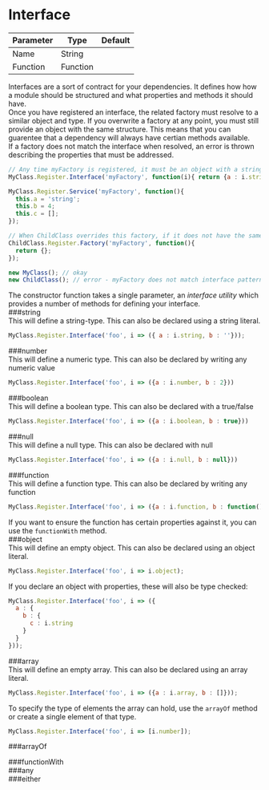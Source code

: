 Interface
=========
| Parameter     | Type          | Default   |
|---------------|---------------|-----------|
| Name          | String        |           |
| Function      | Function      |           |

Interfaces are a sort of contract for your dependencies. It defines how how a module should be structured and what properties and methods it should have.  
Once you have registered an interface, the related factory must resolve to a similar object and type. If you overwrite a factory at any point, you must still provide an object with the same structure. This means that you can guarentee that a dependency will always have certian methods available.  
If a factory does not match the interface when resolved, an error is thrown describing the properties that must be addressed.  

```javascript
// Any time myFactory is registered, it must be an object with a string-type a property, a numeric-type b propety, and an array-type c property.
MyClass.Register.Interface('myFactory', function(i){ return {a : i.string, b : i.number, c : i.array};});

MyClass.Register.Service('myFactory', function(){
  this.a = 'string';
  this.b = 4;
  this.c = [];
});

// When ChildClass overrides this factory, if it does not have the same format it will throw an error
ChildClass.Register.Factory('myFactory', function(){
  return {};
});

new MyClass(); // okay
new ChildClass(); // error - myFactory does not match interface pattern.
```

The constructor function takes a single parameter, an *interface utility* which provides a number of methods for defining your interface.  
###string  
This will define a string-type. This can also be declared using a string literal.
```javascript
MyClass.Register.Interface('foo', i => ({ a : i.string, b : ''}));
```
###number  
This will define a numeric type. This can also be declared by writing any numeric value
```javascript
MyClass.Register.Interface('foo', i => ({a : i.number, b : 2}))
```
###boolean  
This will define a boolean type. This can also be declared with a true/false
```javascript
MyClass.Register.Interface('foo', i => ({a : i.boolean, b : true}))
```
###null  
This will define a null type. This can also be declared with null
```javascript
MyClass.Register.Interface('foo', i => ({a : i.null, b : null}))
```
###function  
This will define a function type. This can also be declared by writing any function
```javascript
MyClass.Register.Interface('foo', i => ({a : i.function, b : function(){}}))
```
If you want to ensure the function has certain properties against it, you can use the `functionWith` method.  
###object  
This will define an empty object. This can also be declared using an object literal.  
```javascript
MyClass.Register.Interface('foo', i => i.object);
```
If you declare an object with properties, these will also be type checked:
```javascript
MyClass.Register.Interface('foo', i => ({
  a : {
    b : {
      c : i.string
    }
  }
}));
```
###array  
This will define an empty array. This can also be declared using an array literal. 
```javascript
MyClass.Register.Interface('foo', i => ({a : i.array, b : []}));
```
To specify the type of elements the array can hold, use the `arrayOf` method or create a single element of that type.
```javascript
MyClass.Register.Interface('foo', i => [i.number]);
```
###arrayOf  

###functionWith  
###any  
###either  